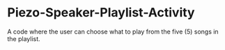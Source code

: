 # Piezo-Speaker-Playlist-Activity
A code where the user can choose what to play from the five (5) songs in the playlist.
